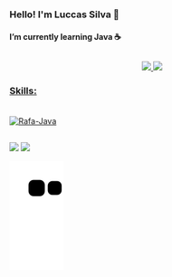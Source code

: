 

###  Hello! I'm Luccas Silva 👋 
####  I’m currently learning Java ☕ 

##

<div align="center">
  <a href="https://github.com/Luccas-Silva">
  <img height="180em" src="https://github-readme-stats.vercel.app/api?username=Luccas-Silva&show_icons=true&theme=merko&include_all_commits=true&count_private=true"/>
  <img height="180em" src="https://github-readme-stats.vercel.app/api/top-langs/?username=Luccas-Silva&layout=compact&langs_count=7&theme=merko"/>
</div>
  
### Skills:
 
<div style="display: inline_block"><br>
  <img align="center" alt="Rafa-Java" height="60" width="80" src="https://cdn.jsdelivr.net/gh/devicons/devicon/icons/java/java-plain.svg" />
</div> 
 
##
 
<div> 
<a href="https://www.linkedin.com/in/luccas-dos-anjos-correia-da-silva-5b85661a8/" target="_blank"><img src="https://img.shields.io/badge/-LinkedIn-%230077B5?style=for-the-badge&logo=linkedin&logoColor=white" target="_blank"></a>
 <a href = "lluccas.anjoss@gmail.com"><img src="https://img.shields.io/badge/-Gmail-%23333?style=for-the-badge&logo=gmail&logoColor=white" target="_blank"></a>
 
![Snake animation](https://github.com/Luccas-Silva/Luccas-Silva/blob/output/github-contribution-grid-snake.svg)
</div>


